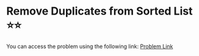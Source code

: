 # Remove Duplicates from Sorted List ⭐⭐
You can access the problem using the following link: [Problem Link](https://leetcode.com/problems/remove-duplicates-from-sorted-list/description/)